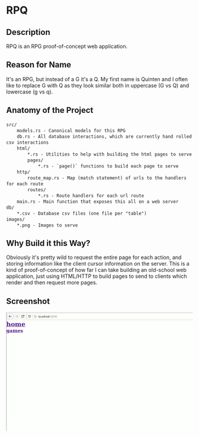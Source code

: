 # RPQ

## Description

RPQ is an RPG proof-of-concept web application.

## Reason for Name

It's an RPG, but instead of a G it's a Q. My first name is Quinten and I often like to replace G with Q as they look similar both in uppercase (G vs Q) and lowercase (g vs q).

## Anatomy of the Project

```
src/
    models.rs - Canonical models for this RPG
    db.rs - All database interactions, which are currently hand rolled csv interactions
    html/
        *.rs - Utilities to help with building the html pages to serve
        pages/
            *.rs - `page()` functions to build each page to serve
    http/
        route_map.rs - Map (match statement) of urls to the handlers for each route
        routes/
            *.rs - Route handlers for each url route
    main.rs - Main function that exposes this all on a web server
db/
    *.csv - Database csv files (one file per "table")
images/
    *.png - Images to serve
```

## Why Build it this Way?

Obviously it's pretty wild to request the entire page for each action,
and storing information like the client cursor information on the server.
This is a kind of proof-of-concept of how far I can take building an old-school web application,
just using HTML/HTTP to build pages to send to clients which render and then request more pages.

## Screenshot

![Screenshot of game web app](/screenshots/edit_mode_map_game.gif)
